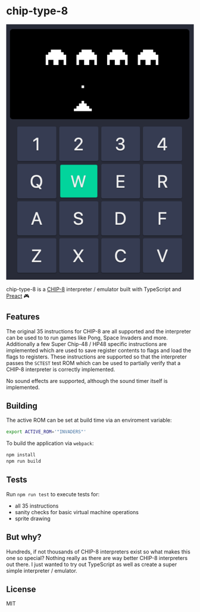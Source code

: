 # chip-type-8

![chip-type-8](docs/screenshot.png)

chip-type-8 is a [CHIP-8](https://en.wikipedia.org/wiki/CHIP-8) interpreter / emulator built with TypeScript and [Preact](https://github.com/developit/preact)  🎮

## Features

The original 35 instructions for CHIP-8 are all supported and the interpreter can be used to to run games like Pong, Space Invaders and more. Additionally a few Super Chip-48 / HP48 specific instructions are implemented which are used to save register contents to flags and load the flags to registers. These instructions are supported so that the interpreter passes the `SCTEST` test ROM which can be used to partially verify that a CHIP-8 interpreter is correctly implemented.

No sound effects are supported, although the sound timer itself is implemented.

## Building

The active ROM can be set at build time via an enviroment variable:

```bash
export ACTIVE_ROM='"INVADERS"'
```

To build the application via `webpack`:

```bash
npm install
npm run build
```

## Tests

Run `npm run test` to execute tests for:

* all 35 instructions
* sanity checks for basic virtual machine operations
* sprite drawing

## But why?

Hundreds, if not thousands of CHIP-8 interpreters exist so what makes this one so special? Nothing really as there are way better CHIP-8 interpreters out there. I just wanted to try out TypeScript as well as create a super simple interpreter / emulator.

## License

MIT
